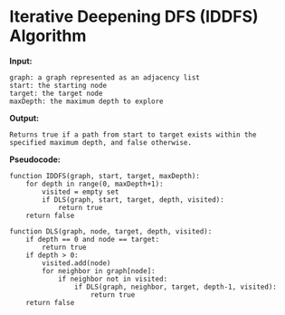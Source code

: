 # **Iterative Deepening DFS (IDDFS) Algorithm**

**Input:**

    graph: a graph represented as an adjacency list
    start: the starting node
    target: the target node
    maxDepth: the maximum depth to explore

**Output:**

    Returns true if a path from start to target exists within the specified maximum depth, and false otherwise.

**Pseudocode:**

    function IDDFS(graph, start, target, maxDepth):
        for depth in range(0, maxDepth+1):
            visited = empty set
            if DLS(graph, start, target, depth, visited):
                return true
        return false

    function DLS(graph, node, target, depth, visited):
        if depth == 0 and node == target:
            return true
        if depth > 0:
            visited.add(node)
            for neighbor in graph[node]:
                if neighbor not in visited:
                    if DLS(graph, neighbor, target, depth-1, visited):
                        return true
        return false
